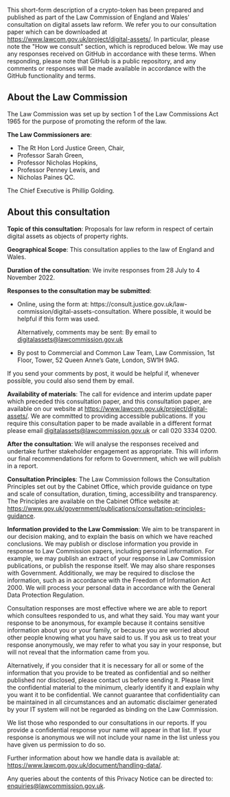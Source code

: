 This short-form description of a crypto-token has been prepared and published as part of the Law Commission of England and Wales' consultation on digital assets law reform. We refer you to our consultation paper which can be downloaded at https://www.lawcom.gov.uk/project/digital-assets/. In particular, please note the "How we consult" section, which is reproduced below. We may use any responses received on GitHub in accordance with these terms. When responding, please note that GitHub is a public repository, and any comments or responses will be made available in accordance with the GitHub functionality and terms.

## About the Law Commission

The Law Commission was set up by section 1 of the Law Commissions Act 1965 for the purpose of promoting the reform of the law. 

**The Law Commissioners are**: 
<ul>
  <li>The Rt Hon Lord Justice Green, Chair,</li> 
  <li>Professor Sarah Green,</li> 
  <li>Professor Nicholas Hopkins,</li> 
  <li>Professor Penney Lewis, and</li> 
  <li>Nicholas Paines QC.</li> 
</ul>

The Chief Executive is Phillip Golding. 

## About this consultation

**Topic of this consultation**: Proposals for law reform in respect of certain digital assets as objects of property rights. 

**Geographical Scope**: This consultation applies to the law of England and Wales. 

**Duration of the consultation**: We invite responses from 28 July to 4 November 2022. 

**Responses to the consultation may be submitted**: 

<ul>
<li>Online, using the form at: https://consult.justice.gov.uk/law-commission/digital-assets-consultation. Where possible, it would be helpful if this form was used. 
  
  Alternatively, comments may be sent: By email to digitalassets@lawcommission.gov.uk</li>

<li>By post to Commercial and Common Law Team, Law Commission, 1st Floor, Tower, 52 Queen Anne’s Gate, London, SW1H 9AG.</li> 
</ul>

If you send your comments by post, it would be helpful if, whenever possible, you could also send them by email.

**Availability of materials**: The call for evidence and interim update paper which preceded this consultation paper, and this consultation paper, are available on our website at https://www.lawcom.gov.uk/project/digital-assets/. We are committed to providing accessible publications. If you require this consultation paper to be made available in a different format please email digitalassets@lawcommission.gov.uk or call 020 3334 0200. 

**After the consultation**: We will analyse the responses received and undertake further stakeholder engagement as appropriate. This will inform our final recommendations for reform to Government, which we will publish in a report.

**Consultation Principles**: The Law Commission follows the Consultation Principles set out by the Cabinet Office, which provide guidance on type and scale of consultation, duration, timing, accessibility and transparency. The Principles are available on the Cabinet Office website at: https://www.gov.uk/government/publications/consultation-principles-guidance. 

**Information provided to the Law Commission**: We aim to be transparent in our decision making, and to explain the basis on which we have reached conclusions. We may publish or disclose information you provide in response to Law Commission papers, including personal information. For example, we may publish an extract of your response in Law Commission publications, or publish the response itself. We may also share responses with Government. Additionally, we may be required to disclose the information, such as in accordance with the Freedom of Information Act 2000. We will process your personal data in accordance with the General Data Protection Regulation. 

Consultation responses are most effective where we are able to report which consultees responded to us, and what they said. You may want your response to be anonymous, for example because it contains sensitive information about you or your family, or because you are worried about other people knowing what you have said to us. If you ask us to treat your response anonymously, we may refer to what you say in your response, but will not reveal that the information came from you. 

Alternatively, if you consider that it is necessary for all or some of the information that you provide to be treated as confidential and so neither published nor disclosed, please contact us before sending it. Please limit the confidential material to the minimum, clearly identify it and explain why you want it to be confidential. We cannot guarantee that confidentiality can be maintained in all circumstances and an automatic disclaimer generated by your IT system will not be regarded as binding on the Law Commission. 

We list those who responded to our consultations in our reports. If you provide a confidential response your name will appear in that list. If your response is anonymous we will not include your name in the list unless you have given us permission to do so. 

Further information about how we handle data is available at: https://www.lawcom.gov.uk/document/handling-data/. 

Any queries about the contents of this Privacy Notice can be directed to: enquiries@lawcommission.gov.uk.
